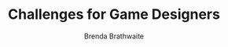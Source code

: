 ---
title: Challenges for Game Designers
author: Brenda Brathwaite
readingDate: 2010-03-01
layout: book
---